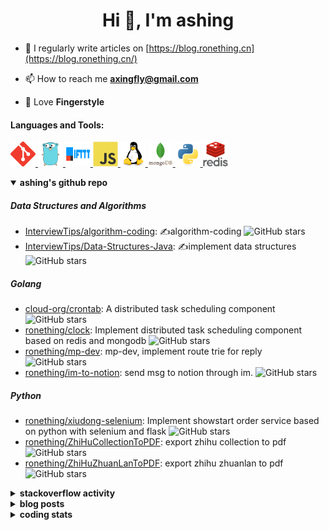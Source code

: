 <h1 align="center">Hi 👋, I'm ashing</h1>

- 📝 I regularly write articles on [https://blog.ronething.cn](https://blog.ronething.cn/)

- 📫 How to reach me **axingfly@gmail.com**

- 🎸 Love **Fingerstyle**

<h4 align="left">Languages and Tools:</h4>
<p align="left"> <a href="https://git-scm.com/" target="_blank" rel="noreferrer"> <img src="./icons/git-scm-icon.svg" alt="git" width="40" height="40"/> </a> <a href="https://golang.org" target="_blank" rel="noreferrer"> <img src="./icons/go-original.svg" alt="go" width="40" height="40"/> </a> <a href="https://ifttt.com/" target="_blank" rel="noreferrer"> <img src="./icons/ifttt-ar21.svg" alt="ifttt" width="40" height="40"/> </a> <a href="https://developer.mozilla.org/en-US/docs/Web/JavaScript" target="_blank" rel="noreferrer"> <img src="./icons/javascript-original.svg" alt="javascript" width="40" height="40"/> </a> <a href="https://www.linux.org/" target="_blank" rel="noreferrer"> <img src="./icons/linux-original.svg" alt="linux" width="40" height="40"/> </a> <a href="https://www.mongodb.com/" target="_blank" rel="noreferrer"> <img src="./icons/mongodb-original-wordmark.svg" alt="mongodb" width="40" height="40"/> </a> <a href="https://www.python.org" target="_blank" rel="noreferrer"> <img src="./icons/python-original.svg" alt="python" width="40" height="40"/> </a> <a href="https://redis.io" target="_blank" rel="noreferrer"> <img src="./icons/redis-original-wordmark.svg" alt="redis" width="40" height="40"/> </a>

<details open>
  <summary><b>ashing's github repo</b></summary>

##### Data Structures and Algorithms

- [InterviewTips/algorithm-coding](https://github.com/InterviewTips/algorithm-coding): ✍️algorithm-coding  ![GitHub stars](https://img.shields.io/github/stars/InterviewTips/algorithm-coding?style=flat-square)
- [InterviewTips/Data-Structures-Java](https://github.com/InterviewTips/Data-Structures-Java): ✍️implement data structures ![GitHub stars](https://img.shields.io/github/stars/InterviewTips/Data-Structures-Java?style=flat-square)

##### Golang

- [cloud-org/crontab](https://github.com/cloud-org/crontab): A distributed task scheduling component ![GitHub stars](https://img.shields.io/github/stars/cloud-org/crontab?style=flat-square)
- [ronething/clock](https://github.com/ronething/clock): Implement distributed task scheduling component based on redis and mongodb ![GitHub stars](https://img.shields.io/github/stars/ronething/clock?style=flat-square)
- [ronething/mp-dev](https://github.com/ronething/mp-dev): mp-dev, implement route trie for reply ![GitHub stars](https://img.shields.io/github/stars/ronething/mp-dev?style=flat-square)
- [ronething/im-to-notion](https://github.com/ronething/im-to-notion): send msg to notion through im. ![GitHub stars](https://img.shields.io/github/stars/ronething/im-to-notion?style=flat-square)

##### Python

- [ronething/xiudong-selenium](https://github.com/ronething/xiudong-selenium): Implement showstart order service based on python with selenium and flask ![GitHub stars](https://img.shields.io/github/stars/ronething/xiudong-selenium?style=flat-square)
- [ronething/ZhiHuCollectionToPDF](https://github.com/ronething/ZhiHuCollectionToPDF): export zhihu collection to pdf ![GitHub stars](https://img.shields.io/github/stars/ronething/ZhiHuCollectionToPDF?style=flat-square)
- [ronething/ZhiHuZhuanLanToPDF](https://github.com/ronething/ZhiHuZhuanLanToPDF): export zhihu zhuanlan to pdf ![GitHub stars](https://img.shields.io/github/stars/ronething/ZhiHuZhuanLanToPDF?style=flat-square)

</details>

<details>
  <summary><b>stackoverflow activity</b></summary>
  <br/>

<!-- STACKOVERFLOW:START -->
- [Answer by ashing for Golang Logrus Enable Opentelemetry Trace ID and Span ID in all Application Logs](https://stackoverflow.com/questions/72812236/golang-logrus-enable-opentelemetry-trace-id-and-span-id-in-all-application-logs/72839497#72839497)
- [Answer by ashing for Docker: Go server does not respond](https://stackoverflow.com/questions/72783444/docker-go-server-does-not-respond/72783904#72783904)
- [Answer by ashing for Why does an array field in a Go struct default to null when inserted into mongoDB database?](https://stackoverflow.com/questions/72724175/why-does-an-array-field-in-a-go-struct-default-to-null-when-inserted-into-mongod/72781724#72781724)
- [Answer by ashing for Mongodb how to search by regex OR on many fields?](https://stackoverflow.com/questions/72780053/mongodb-how-to-search-by-regex-or-on-many-fields/72780187#72780187)
- [Answer by ashing for How to create a dictionary out of weird list format?](https://stackoverflow.com/questions/72779914/how-to-create-a-dictionary-out-of-weird-list-format/72779993#72779993)
<!-- STACKOVERFLOW:END -->
</details>

<details>
  <summary><b>blog posts</b></summary>
  <br/>

<!-- BLOG-POST-LIST:START -->
 - [Xiudong-Go Release](https://blog.ronething.cn/20230227-xiudong-go.html) - 2023-02-27T18:22:20Z
 - [GitHub Star Migration](https://blog.ronething.cn/20230223-star-migration.html) - 2023-02-23T20:29:22Z
 - [Build Apache APISIX From Source On M2 Pro](https://blog.ronething.cn/20230212-build-apisix-on-m2-pro.html) - 2023-02-12T15:50:19Z
 - [zhengzaitv-go release](https://blog.ronething.cn/20220629-zhengzaitv-go.html) - 2022-06-29T09:59:23Z
 - [go-zero gin jaeger trace](https://blog.ronething.cn/20220628-go-zero-trace-gin.html) - 2022-06-28T09:59:23Z<!-- BLOG-POST-LIST:END -->

</details>

  
<details>
  <summary><b>coding stats</b></summary>
  <br/>

<!--START_SECTION:waka-->
**🐱 My GitHub Data** 

> 🏆 1,596 Contributions in the Year 2023
 > 
> 📦 743.2 kB Used in GitHub's Storage 
 > 
> 📜 69 Public Repositories 
 > 
**I'm a Night 🦉** 

```text
🌞 Morning    52 commits     ███░░░░░░░░░░░░░░░░░░░░░░   11.95% 
🌆 Daytime    139 commits    ████████░░░░░░░░░░░░░░░░░   31.95% 
🌃 Evening    165 commits    █████████░░░░░░░░░░░░░░░░   37.93% 
🌙 Night      79 commits     ████░░░░░░░░░░░░░░░░░░░░░   18.16%
```
📅 **I'm Most Productive on Saturday** 

```text
Monday       44 commits     ██░░░░░░░░░░░░░░░░░░░░░░░   10.11% 
Tuesday      41 commits     ██░░░░░░░░░░░░░░░░░░░░░░░   9.43% 
Wednesday    62 commits     ███░░░░░░░░░░░░░░░░░░░░░░   14.25% 
Thursday     52 commits     ███░░░░░░░░░░░░░░░░░░░░░░   11.95% 
Friday       51 commits     ███░░░░░░░░░░░░░░░░░░░░░░   11.72% 
Saturday     104 commits    ██████░░░░░░░░░░░░░░░░░░░   23.91% 
Sunday       81 commits     ████░░░░░░░░░░░░░░░░░░░░░   18.62%
```


📊 **This Week I Spent My Time On** 

```text
⌚︎ Time Zone: Asia/Shanghai

💬 Programming Languages: 
Go                       13 hrs 40 mins      ███████████████████░░░░░░   77.13% 
YAML                     1 hr 32 mins        ██░░░░░░░░░░░░░░░░░░░░░░░   8.68% 
Makefile                 36 mins             ░░░░░░░░░░░░░░░░░░░░░░░░░   3.47% 
Other                    32 mins             ░░░░░░░░░░░░░░░░░░░░░░░░░   3.03% 
Bash                     19 mins             ░░░░░░░░░░░░░░░░░░░░░░░░░   1.85%

🔥 Editors: 
IntelliJ                 15 hrs 58 mins      ██████████████████████░░░   90.13% 
Neovim                   1 hr 30 mins        ██░░░░░░░░░░░░░░░░░░░░░░░   8.53% 
Unknown Editor           14 mins             ░░░░░░░░░░░░░░░░░░░░░░░░░   1.33%

💻 Operating System: 
Mac                      17 hrs 43 mins      █████████████████████████   100.0%
```

**I Mostly Code in Go** 

```text
Go                       34 repos            ██████████░░░░░░░░░░░░░░░   40.48% 
Python                   20 repos            ██████░░░░░░░░░░░░░░░░░░░   23.81% 
Vue                      4 repos             █░░░░░░░░░░░░░░░░░░░░░░░░   4.76% 
HTML                     4 repos             █░░░░░░░░░░░░░░░░░░░░░░░░   4.76% 
Java                     4 repos             █░░░░░░░░░░░░░░░░░░░░░░░░   4.76%
```



 Last Updated on 01/12/2023 09:44:13 UTC+08:00
<!--END_SECTION:waka-->

</details>
